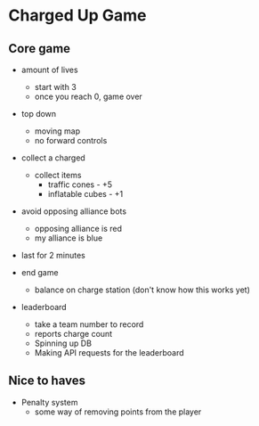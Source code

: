 # Charged Up Game

## Core game
- amount of lives
  - start with 3
  - once you reach 0, game over
- top down
  - moving map
  - no forward controls
- collect a charged
  - collect items
    - traffic cones - +5
    - inflatable cubes - +1
- avoid opposing alliance bots
  - opposing alliance is red
  - my alliance is blue
- last for 2 minutes
- end game 
  - balance on charge station (don't know how this works yet)

- leaderboard
  - take a team number to record
  - reports charge count
  - Spinning up DB
  - Making API requests for the leaderboard


## Nice to haves

- Penalty system
  - some way of removing points from the player
